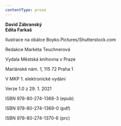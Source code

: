 ```yaml
---
contentType: prose
---
```


<section>

**David Zábranský  
Edita Farkaš**

</section>

<section>

Ilustrace na obálce Boyko.Pictures/Shutterstock.com

Redakce Markéta Teuchnerová

</section>

<section>

Vydala Městská knihovna v Praze

Mariánské nám. 1, 115 72 Praha 1

</section>

<section>

V MKP 1. elektronické vydání

Verze 1.0 z 29. 1. 2021

</section>

<section>

ISBN 978-80-274-1368-3 (epub)

ISBN 978-80-274-1369-0 (pdf)

ISBN 978-80-274-1370-6 (prc)

</section>
